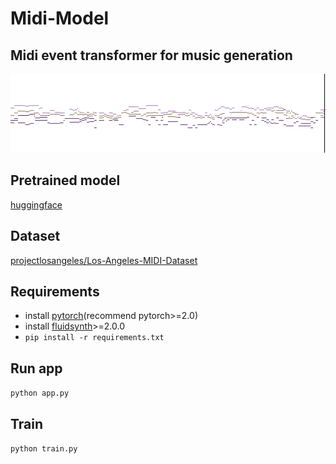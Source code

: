 # Midi-Model

## Midi event transformer for music generation

![](./banner.png)

## Pretrained model

[huggingface](https://huggingface.co/skytnt/midi-model)

## Dataset

[projectlosangeles/Los-Angeles-MIDI-Dataset](https://huggingface.co/datasets/projectlosangeles/Los-Angeles-MIDI-Dataset)

## Requirements

- install [pytorch](https://pytorch.org/)(recommend pytorch>=2.0)
- install [fluidsynth](https://www.fluidsynth.org/)>=2.0.0
- `pip install -r requirements.txt`

## Run app

`python app.py`

## Train 

`python train.py`
 

